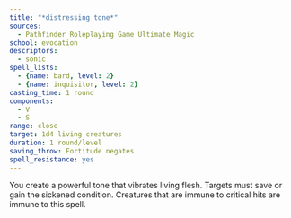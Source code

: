 ```yaml
---
title: "*distressing tone*"
sources:
  - Pathfinder Roleplaying Game Ultimate Magic
school: evocation
descriptors:
  - sonic
spell_lists:
  - {name: bard, level: 2}
  - {name: inquisitor, level: 2}
casting_time: 1 round
components:
  - V
  - S
range: close
target: 1d4 living creatures
duration: 1 round/level
saving_throw: Fortitude negates
spell_resistance: yes
---
```


You create a powerful tone that vibrates living flesh. Targets must save or gain the sickened condition. Creatures that are immune to critical hits are immune to this spell.

